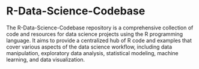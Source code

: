 # R-Data-Science-Codebase
The R-Data-Science-Codebase repository is a comprehensive collection of code and resources for data science projects using the R programming language. It aims to provide a centralized hub of R code and examples that cover various aspects of the data science workflow, including data manipulation, exploratory data analysis, statistical modeling, machine learning, and data visualization.
